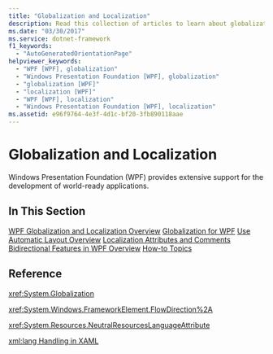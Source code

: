 ```yaml
---
title: "Globalization and Localization"
description: Read this collection of articles to learn about globalization and localization support in Windows Presentation Foundation (WPF).
ms.date: "03/30/2017"
ms.service: dotnet-framework
f1_keywords:
  - "AutoGeneratedOrientationPage"
helpviewer_keywords:
  - "WPF [WPF], globalization"
  - "Windows Presentation Foundation [WPF], globalization"
  - "globalization [WPF]"
  - "localization [WPF]"
  - "WPF [WPF], localization"
  - "Windows Presentation Foundation [WPF], localization"
ms.assetid: e96f9764-4e3f-4d1c-bf20-3fb890118aae
---
```

# Globalization and Localization

Windows Presentation Foundation (WPF) provides extensive support for the development of world-ready applications.

## In This Section

[WPF Globalization and Localization Overview](wpf-globalization-and-localization-overview.md)
[Globalization for WPF](globalization-for-wpf.md)
[Use Automatic Layout Overview](use-automatic-layout-overview.md)
[Localization Attributes and Comments](localization-attributes-and-comments.md)
[Bidirectional Features in WPF Overview](bidirectional-features-in-wpf-overview.md)
[How-to Topics](how-to-localize-an-application.md)

## Reference

<xref:System.Globalization>

<xref:System.Windows.FrameworkElement.FlowDirection%2A>

<xref:System.Resources.NeutralResourcesLanguageAttribute>

[xml:lang Handling in XAML](../../xaml-services/xml-language-handling.md)
